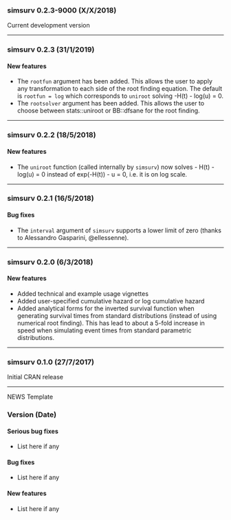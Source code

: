 ### simsurv 0.2.3-9000 (X/X/2018) 
 
Current development version
 
---

### simsurv 0.2.3 (31/1/2019)

#### New features
   * The `rootfun` argument has been added. This allows the user to apply any transformation to each side of the root finding equation. The default is `rootfun = log` which corresponds to `uniroot` solving -H(t) - log(u) = 0.
   * The `rootsolver` argument has been added. This allows the user to choose between stats::uniroot or BB::dfsane for the root finding.
	 
---

### simsurv 0.2.2 (18/5/2018)

#### New features
   * The `uniroot` function (called internally by `simsurv`) now solves - H(t) - log(u) = 0 instead of exp(-H(t)) - u = 0, i.e. it is on log scale.
   
---

### simsurv 0.2.1 (16/5/2018)

#### Bug fixes
   * The `interval` argument of `simsurv` supports a lower limit of zero (thanks to Alessandro Gasparini, @ellessenne).
   
---

### simsurv 0.2.0 (6/3/2018) 
 
#### New features    
   * Added technical and example usage vignettes
   * Added user-specified cumulative hazard or log cumulative hazard
   * Added analytical forms for the inverted survival function when generating survival times from standard distributions (instead of using numerical root finding). This has lead to about a 5-fold increase in speed when simulating event times from standard parametric distributions.
 
---

### simsurv 0.1.0 (27/7/2017)
  
Initial CRAN release

---

NEWS Template 

### Version (Date) 
 
#### Serious bug fixes   
   * List here if any 
   
#### Bug fixes    
   * List here if any 
   
#### New features    
   * List here if any    
